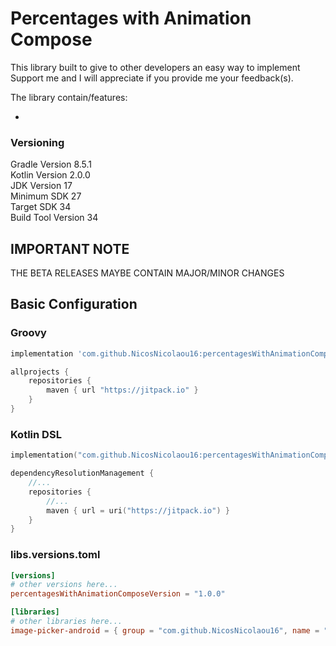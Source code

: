 # Percentages with Animation Compose

This library built to give to other developers an easy way to implement <br />
Support me and I will appreciate if you provide me your feedback(s).<br />

The library contain/features:

-

### Versioning

Gradle Version 8.5.1 <br />
Kotlin Version 2.0.0 <br />
JDK Version 17 <br />
Minimum SDK 27 <br />
Target SDK 34 <br />
Build Tool Version 34 <br />

## IMPORTANT NOTE

THE BETA RELEASES MAYBE CONTAIN MAJOR/MINOR CHANGES

## Basic Configuration

### Groovy

```Groovy
implementation 'com.github.NicosNicolaou16:percentagesWithAnimationCompose:1.0.0'
```

```Groovy
allprojects {
    repositories {
        maven { url "https://jitpack.io" }
    }
}
```

### Kotlin DSL

```Kotlin
implementation("com.github.NicosNicolaou16:percentagesWithAnimationCompose:1.0.0")
```

```Kotlin
dependencyResolutionManagement {
    //...
    repositories {
        //...
        maven { url = uri("https://jitpack.io") }
    }
}
```

### libs.versions.toml

```toml
[versions]
# other versions here...
percentagesWithAnimationComposeVersion = "1.0.0"

[libraries]
# other libraries here...
image-picker-android = { group = "com.github.NicosNicolaou16", name = "percentagesWithAnimationCompose", version.ref = "percentagesWithAnimationComposeVersion" }
```